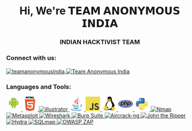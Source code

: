 <h1 align="center">Hi, We're <strong>𝗧𝗘𝗔𝗠 𝗔𝗡𝗢𝗡𝗬𝗠𝗢𝗨𝗦 𝗜𝗡𝗗𝗜𝗔</strong></h1>
<h3 align="center">INDIAN HACKTIVIST TEAM</h3>

<h3 align="left">Connect with us:</h3>
<p align="left">
  <a href="https://instagram.com/teamanonymousindia" target="_blank">
    <img align="center" src="https://raw.githubusercontent.com/rahuldkjain/github-profile-readme-generator/master/src/images/icons/Social/instagram.svg" alt="teamanonymousindia" height="30" width="40" />
  </a>
  <a href="https://youtube.com/@teamanonymousindia?si=h_3AK-1e0xmFF6Ij" target="_blank">
    <img align="center" src="https://raw.githubusercontent.com/rahuldkjain/github-profile-readme-generator/master/src/images/icons/Social/youtube.svg" alt="Team Anonymous India" height="30" width="40" />
  </a>
</p>

<h3 align="left">Languages and Tools:</h3>
<p align="left"> 
  <a href="https://developer.android.com" target="_blank" rel="noreferrer">
    <img src="https://raw.githubusercontent.com/devicons/devicon/master/icons/android/android-original-wordmark.svg" alt="android" width="40" height="40" />
  </a> 
  <a href="https://www.w3.org/html/" target="_blank" rel="noreferrer">
    <img src="https://raw.githubusercontent.com/devicons/devicon/master/icons/html5/html5-original-wordmark.svg" alt="html5" width="40" height="40" />
  </a> 
  <a href="https://www.adobe.com/in/products/illustrator.html" target="_blank" rel="noreferrer">
    <img src="https://www.vectorlogo.zone/logos/adobe_illustrator/adobe_illustrator-icon.svg" alt="illustrator" width="40" height="40" />
  </a> 
  <a href="https://www.java.com" target="_blank" rel="noreferrer">
    <img src="https://raw.githubusercontent.com/devicons/devicon/master/icons/java/java-original.svg" alt="java" width="40" height="40" />
  </a> 
  <a href="https://developer.mozilla.org/en-US/docs/Web/JavaScript" target="_blank" rel="noreferrer">
    <img src="https://raw.githubusercontent.com/devicons/devicon/master/icons/javascript/javascript-original.svg" alt="javascript" width="40" height="40" />
  </a> 
  <a href="https://www.linux.org/" target="_blank" rel="noreferrer">
    <img src="https://raw.githubusercontent.com/devicons/devicon/master/icons/linux/linux-original.svg" alt="linux" width="40" height="40" />
  </a> 
  <a href="https://www.php.net" target="_blank" rel="noreferrer">
    <img src="https://raw.githubusercontent.com/devicons/devicon/master/icons/php/php-original.svg" alt="php" width="40" height="40" />
  </a> 
  <a href="https://www.python.org" target="_blank" rel="noreferrer">
    <img src="https://raw.githubusercontent.com/devicons/devicon/master/icons/python/python-original.svg" alt="python" width="40" height="40" />
  </a> 
  <!-- Kali Linux Tools -->
  <a href="https://nmap.org/" target="_blank" rel="noreferrer">
    <img src="https://nmap.org/images/nmap-logo.png" alt="Nmap" width="40" height="40" />
  </a> 
  <a href="https://www.metasploit.com/" target="_blank" rel="noreferrer">
    <img src="https://www.streamlinehq.com/icons/download/metasploit--31088" alt="Metasploit" width="40" height="40" />
  </a> 
  <a href="https://www.wireshark.org/" target="_blank" rel="noreferrer">
    <img src="https://www.stickpng.com/img/icons-logos-emojis/tech-companies/wireshark-logo" alt="Wireshark" width="40" height="40" />
  </a> 
  <a href="https://portswigger.net/burp" target="_blank" rel="noreferrer">
    <img src="https://miro.medium.com/v2/resize:fit:1100/format:webp/0*lBvpaPyTLuFOwf3T.jpg" alt="Burp Suite" width="40" height="40" />
  </a> 
  <a href="https://aircrack-ng.org/" target="_blank" rel="noreferrer">
    <img src="https://aircrack-ng.org/images/aircrack-ng.png" alt="Aircrack-ng" width="40" height="40" />
  </a> 
  <a href="https://www.openwall.com/john/" target="_blank" rel="noreferrer">
    <img src="https://www.openwall.com/john/generic-logo.png" alt="John the Ripper" width="40" height="40" />
  </a> 
  <a href="https://github.com/vanhauser-thc/thc-hydra" target="_blank" rel="noreferrer">
    <img src="https://avatars.githubusercontent.com/u/28236422?s=200&v=4" alt="Hydra" width="40" height="40" />
  </a> 
  <a href="https://sqlmap.org/" target="_blank" rel="noreferrer">
    <img src="https://sqlmap.org/sqlmap-logo.png" alt="SQLmap" width="40" height="40" />
  </a> 
  <a href="https://owasp.org/www-project-zap/" target="_blank" rel="noreferrer">
    <img src="https://owasp.org/www-project-zap/assets/images/ZAP_icon.svg" alt="OWASP ZAP" width="40" height="40" />
  </a> 
</p>

